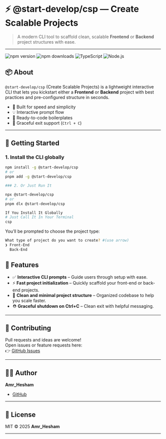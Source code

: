 # ⚡️ @start-develop/csp — Create Scalable Projects

> A modern CLI tool to scaffold clean, scalable **Frontend** or **Backend** project structures with ease.

---

![npm version](https://img.shields.io/npm/v/@start-develop/csp?color=blue)
![npm downloads](https://img.shields.io/npm/dt/@start-develop/csp?style=flat)
![TypeScript](https://img.shields.io/badge/TypeScript-%23007ACC.svg?style=flat&logo=typescript&logoColor=white)
![Node.js](https://img.shields.io/badge/node-%3E=18.x-green?logo=node.js)

## 📦 About

`@start-develop/csp` (Create Scalable Projects) is a lightweight interactive CLI that lets you kickstart either a **Frontend** or **Backend** project with best practices and pre-configured structure in seconds.

- 🎯 Built for speed and simplicity
- 💡 Interactive prompt flow
- 🔧 Ready-to-code boilerplates
- 🧼 Graceful exit support (`Ctrl + C`)

---

## 🚀 Getting Started

### 1. Install the CLI globally

```bash
npm install -g @start-develop/csp
# or
pnpm add -g @start-develop/csp

### 2. Or Just Run It

npx @start-develop/csp
# or
pnpm dlx @start-develop/csp
```

```bash
If You Install It Globally
# Just Call It In Your Terminal
csp
```

You’ll be prompted to choose the project type:

```bash
What type of project do you want to create? #(use arrow)
❯ Front-End
  Back-End
```

## 🔑 Features

- ✅ **Interactive CLI prompts** – Guide users through setup with ease.
- ⚡ **Fast project initialization** – Quickly scaffold your front-end or back-end projects.
- 🎯 **Clean and minimal project structure** – Organized codebase to help you scale faster.
- ⛑ **Graceful shutdown on Ctrl+C** – Clean exit with helpful messaging.

---

## 🤝 Contributing

Pull requests and ideas are welcome!  
Open issues or feature requests here:  
👉 [GitHub Issues](https://github.com/AmrHesham0/start-develop-csp/issues)

---

## 👨‍💻 Author

**Amr_Hesham**

- [GitHub](https://github.com/amoorihesham)

---

## 📃 License

MIT © 2025 **Amr_Hesham**

---
